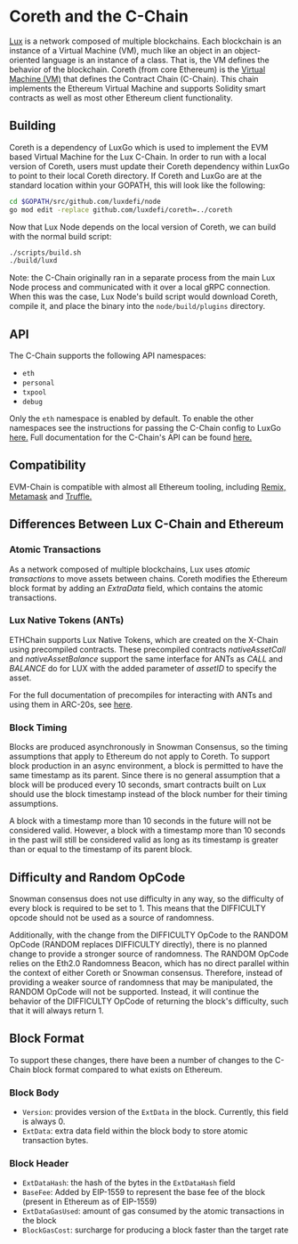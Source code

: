# Coreth and the C-Chain

[Lux](https://docs.lux.network/learn/platform-overview) is a network composed of multiple blockchains.
Each blockchain is an instance of a Virtual Machine (VM), much like an object in an object-oriented language is an instance of a class.
That is, the VM defines the behavior of the blockchain.
Coreth (from core Ethereum) is the [Virtual Machine (VM)](https://docs.lux.network/learn/platform-overview#virtual-machines) that defines the Contract Chain (C-Chain).
This chain implements the Ethereum Virtual Machine and supports Solidity smart contracts as well as most other Ethereum client functionality.

## Building

Coreth is a dependency of LuxGo which is used to implement the EVM based Virtual Machine for the Lux C-Chain. In order to run with a local version of Coreth, users must update their Coreth dependency within LuxGo to point to their local Coreth directory. If Coreth and LuxGo are at the standard location within your GOPATH, this will look like the following:

```bash
cd $GOPATH/src/github.com/luxdefi/node
go mod edit -replace github.com/luxdefi/coreth=../coreth
```

Now that Lux Node depends on the local version of Coreth, we can build with the normal build script:

```bash
./scripts/build.sh
./build/luxd
```

Note: the C-Chain originally ran in a separate process from the main Lux Node process and communicated with it over a local gRPC connection. When this was the case, Lux Node's build script would download Coreth, compile it, and place the binary into the `node/build/plugins` directory.

## API

The C-Chain supports the following API namespaces:

- `eth`
- `personal`
- `txpool`
- `debug`

Only the `eth` namespace is enabled by default.
To enable the other namespaces see the instructions for passing the C-Chain config to LuxGo [here.](https://docs.lux.network/nodes/maintain/chain-config-flags/#c-chain-configs)
Full documentation for the C-Chain's API can be found [here.](https://docs.lux.network/apis/node/apis/c-chain/)

## Compatibility

EVM-Chain is compatible with almost all Ethereum tooling, including [Remix,](https://docs.lux.network/build/tutorials/smart-contracts/deploy-a-smart-contract-on-lux-using-remix-and-metamask) [Metamask](https://docs.lux.network/build/tutorials/smart-contracts/deploy-a-smart-contract-on-lux-using-remix-and-metamask) and [Truffle.](https://docs.lux.network/build/tutorials/smart-contracts/using-truffle-with-the-lux-c-chain)

## Differences Between Lux C-Chain and Ethereum

### Atomic Transactions

As a network composed of multiple blockchains, Lux uses *atomic transactions* to move assets between chains. Coreth modifies the Ethereum block format by adding an *ExtraData* field, which contains the atomic transactions.

### Lux Native Tokens (ANTs)

ETHChain supports Lux Native Tokens, which are created on the X-Chain using precompiled contracts. These precompiled contracts *nativeAssetCall* and *nativeAssetBalance* support the same interface for ANTs as *CALL* and *BALANCE* do for LUX with the added parameter of *assetID* to specify the asset.

For the full documentation of precompiles for interacting with ANTs and using them in ARC-20s, see [here](https://docs.lux.network/build/references/coreth-arc20s).

### Block Timing

Blocks are produced asynchronously in Snowman Consensus, so the timing assumptions that apply to Ethereum do not apply to Coreth. To support block production in an async environment, a block is permitted to have the same timestamp as its parent. Since there is no general assumption that a block will be produced every 10 seconds, smart contracts built on Lux should use the block timestamp instead of the block number for their timing assumptions.

A block with a timestamp more than 10 seconds in the future will not be considered valid. However, a block with a timestamp more than 10 seconds in the past will still be considered valid as long as its timestamp is greater than or equal to the timestamp of its parent block.

## Difficulty and Random OpCode

Snowman consensus does not use difficulty in any way, so the difficulty of every block is required to be set to 1. This means that the DIFFICULTY opcode should not be used as a source of randomness.

Additionally, with the change from the DIFFICULTY OpCode to the RANDOM OpCode (RANDOM replaces DIFFICULTY directly), there is no planned change to provide a stronger source of randomness. The RANDOM OpCode relies on the Eth2.0 Randomness Beacon, which has no direct parallel within the context of either Coreth or Snowman consensus. Therefore, instead of providing a weaker source of randomness that may be manipulated, the RANDOM OpCode will not be supported. Instead, it will continue the behavior of the DIFFICULTY OpCode of returning the block's difficulty, such that it will always return 1.

## Block Format

To support these changes, there have been a number of changes to the C-Chain block format compared to what exists on Ethereum.

### Block Body

* `Version`: provides version of the `ExtData` in the block. Currently, this field is always 0.
* `ExtData`: extra data field within the block body to store atomic transaction bytes.

### Block Header

* `ExtDataHash`: the hash of the bytes in the `ExtDataHash` field
* `BaseFee`: Added by EIP-1559 to represent the base fee of the block (present in Ethereum as of EIP-1559)
* `ExtDataGasUsed`: amount of gas consumed by the atomic transactions in the block
* `BlockGasCost`: surcharge for producing a block faster than the target rate
